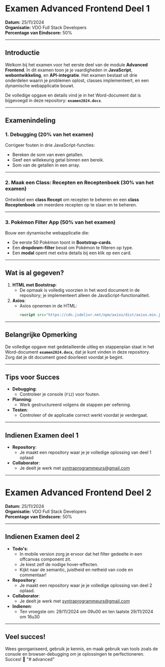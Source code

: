# Examen Advanced Frontend Deel 1

**Datum:** 25/11/2024  
**Organisatie:** VDO Full Stack Developers  
**Percentage van Eindscore:** 50%  

---

## **Introductie**
Welkom bij het examen voor het eerste deel van de module **Advanced Frontend**. In dit examen toon je je vaardigheden in **JavaScript**, **webontwikkeling**, en **API-integratie**. Het examen bestaat uit drie onderdelen waarin je problemen oplost, classes implementeert, en een dynamische webapplicatie bouwt.

De volledige opgave en details vind je in het Word-document dat is bijgevoegd in deze repository: **`examen2024.docx`**.

---

## **Examenindeling**
### **1. Debugging (20% van het examen)**
Corrigeer fouten in drie JavaScript-functies:
- Bereken de som van even getallen.
- Geef een willekeurig getal binnen een bereik.
- Som van de getallen in een array.

---

### **2. Maak een Class: Recepten en Receptenboek (30% van het examen)**
Ontwikkel een **class Recept** om recepten te beheren en een **class Receptenboek** om meerdere recepten op te slaan en te beheren.

---

### **3. Pokémon Filter App (50% van het examen)**
Bouw een dynamische webapplicatie die:
- De eerste 50 Pokémon toont in **Bootstrap-cards**.
- Een **dropdown-filter** bevat om Pokémon te filteren op type.
- Een **modal** opent met extra details bij een klik op een card.

---

## **Wat is al gegeven?**
1. **HTML met Bootstrap**:
   - De opmaak is volledig voorzien in het word document in de repository; je implementeert alleen de JavaScript-functionaliteit.
2. **Axios**:
   - Axios opnemen in de HTML:
     ```html
     <script src="https://cdn.jsdelivr.net/npm/axios/dist/axios.min.js"></script>
     ```

---

## **Belangrijke Opmerking**
De volledige opgave met gedetailleerde uitleg en stappenplan staat in het Word-document **`examen2024.docx`**, dat je kunt vinden in deze repository. Zorg dat je dit document goed doorleest voordat je begint.

---

## **Tips voor Succes**
- **Debugging**:
  - Controleer je console (`F12`) voor fouten.
- **Planning**:
  - Werk gestructureerd volgens de stappen per oefening.
- **Testen**:
  - Controleer of de applicatie correct werkt voordat je verdergaat.

---

## **Indienen Examen deel 1**
- **Repository**:
  - Je maakt een repository waar je je volledige oplossing van deel 1 oplaad
- **Collaborator**:
  - Je deelt je werk met syntraprogrammeurs@gmail.com

---

# Examen Advanced Frontend Deel 2

**Datum:** 25/11/2024  
**Organisatie:** VDO Full Stack Developers  
**Percentage van Eindscore:** 50%  

---

## **Indienen Examen deel 2**
- **Todo's**:
   - In mobile version zorg je ervoor dat het filter gedeelte in een offcanvas component zit.
   - Je kiest zelf de nodige hover-effecten.
   - Kijkt naar de semantic, juistheid en netheid van code en commentaar!    
- **Repository**:
  - Je maakt een repository waar je je volledige oplossing van deel 2 oplaad.
- **Collaborator**:
  - Je deelt je werk met syntraprogrammeurs@gmail.com
- **Indienen**:
  - Ten vroegste om: 29/11/2024 om 09u00 en ten laatste 29/11/2024 om 16u30
---

## **Veel succes!**
Wees georganiseerd, gebruik je kennis, en maak gebruik van tools zoals de console en browser-debugging om je oplossingen te perfectioneren. Succes! 🚀
"# advanced" 
